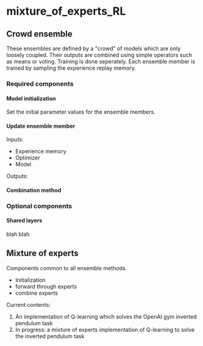 # mixture_of_experts_RL

## Crowd ensemble

These ensembles are defined by a "crowd" of models which are only loosely coupled.  Their outputs are combined using simple operators such as means or voting.  Training is done seperately.  Each ensemble member is trained by sampling the experience replay memory.

### Required components

#### Model initialization

Set the initial parameter values for the ensemble members.

#### Update ensemble member

Inputs:
  * Experience memory
  * Optimizer
  * Model
  
 Outputs:
  

#### Combination method

### Optional components

#### Shared layers
blah blah

## Mixture of experts

Components common to all ensemble methods.

  * Initialization
  * forward through experts
  * combine experts
  

Current contents:

1) An implementation of Q-learning which solves the OpenAI gym inverted pendulum task
2) In progress: a mixture of experts implementation of Q-learning to solve the inverted pendulum task
